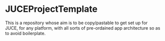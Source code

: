 # JUCEProjectTemplate

This is a repository whose aim is to be copy/pastable to get set up for JUCE, for any platform, with all sorts of pre-ordained app architecture so as to avoid boilerplate.
